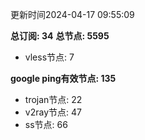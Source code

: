 更新时间2024-04-17 09:55:09

**总订阅: 34**
**总节点: 5595**
- vless节点: 7

**google ping有效节点: 135**
- trojan节点: 22
- v2ray节点: 47
- ss节点: 66
